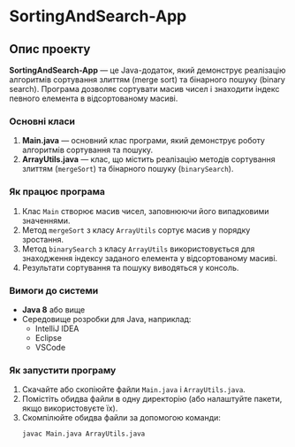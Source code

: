 # SortingAndSearch-App

## Опис проекту
**SortingAndSearch-App** — це Java-додаток, який демонструє реалізацію алгоритмів сортування злиттям (merge sort) та бінарного пошуку (binary search). Програма дозволяє сортувати масив чисел і знаходити індекс певного елемента в відсортованому масиві.

### Основні класи
1. **Main.java** — основний клас програми, який демонструє роботу алгоритмів сортування та пошуку.
2. **ArrayUtils.java** — клас, що містить реалізацію методів сортування злиттям (`mergeSort`) та бінарного пошуку (`binarySearch`).

### Як працює програма
1. Клас `Main` створює масив чисел, заповнюючи його випадковими значеннями.
2. Метод `mergeSort` з класу `ArrayUtils` сортує масив у порядку зростання.
3. Метод `binarySearch` з класу `ArrayUtils` використовується для знаходження індексу заданого елемента у відсортованому масиві.
4. Результати сортування та пошуку виводяться у консоль.

### Вимоги до системи
- **Java 8** або вище
- Середовище розробки для Java, наприклад:
  - IntelliJ IDEA
  - Eclipse
  - VSCode

### Як запустити програму
1. Скачайте або скопіюйте файли `Main.java` і `ArrayUtils.java`.
2. Помістіть обидва файли в одну директорію (або налаштуйте пакети, якщо використовуєте їх).
3. Скомпілюйте обидва файли за допомогою команди:
   ```bash
   javac Main.java ArrayUtils.java
